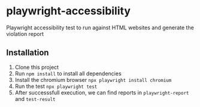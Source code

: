 # playwright-accessibility
Playwright accessibility test to run against HTML websites and generate the violation report

## Installation
1. Clone this project
2. Run `npm install` to install all dependencies
3. Install the chromium browser `npx playwright install chromium`
4. Run the test `npx playwright test`
5. After successsfull execution, we can find reports in `playwright-report` and `test-result` 

